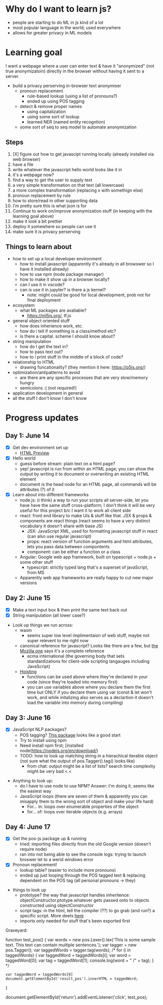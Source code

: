 # Why do I want to learn js?

* people are starting to do ML in js kind of a lot
* most popular language in the world; used everywhere
* allows for greater privacy in ML models

# Learning goal

I want a webpage where a user can enter text & have it "anonymized" (not true anonymizatoin) directly in the browser without having it sent to a server.

* build a privacy perserving in-browser text anonymiser
  * pronoun replacement
    * rule-based lookup (using a list of pronouns?)
    * ended up using POS tagging 
  * detect & remove proper names
    * using capitalization
    * using some sort of lookup 
    * learned NER (named entity recogntion)
  * some sort of seq to seq model to automate anonymization

## Steps

1. [X] figure out how to get javascipt running locally (already installed via web browser)
  1. have a file
  2. write whatever the javascript hello world looks like it in
  3. it's a webpage now?
2. find a way to get the user to supply text
3. a very simple transformation on that text (all lowercase)
4. a more complex transformation (replacing x with somethign else)
  1. pronoun replacement by rule
5. how to store/read in other supporting data
  1. I'm pretty sure this is what json is for
6. Continue to work on/improve anonymization stuff (in keeping with the learning goal above)
7. make it look a bit prettier
8. deploy it somewhere so people can use it
  1. make sure it is privacy perserving

## Things to learn about

* how to set up a local developer environment
  * how to install javascript (apparently it's already in all browswer so I have it installed already)
  * how to use npm (node package manager)
  * how to make it show up in a browser locally? 
  * can I use it in vscode?
  * can is use it in jupyter? is there a js kernel?
    * note: might could be good for local development, prob not for final deployment
* ecosystem
  * what ML packages are avaliable?
    * https://ml5js.org/, tf.js
* general object oriented stuff
  * how does inherience work, etc.
  * how do i tell if something is a class/method etc?
  * is there a capital. scheme I should know about? 
* string manipulation
  * how do I get the text in? 
  * how to pass text out?
  * how to i print stuff in the middle of a block of code?
* relationship to HTML
  * drawing funcationality? (they mention it here: https://p5js.org/)
* optimization/antipatterns to avoid
  * are there are any specific processes that are very slow/memory hungry
  *  semicolons :( (not required!)
* application development in general
* all the stuff I don't know I don't know

# Progress updates

## Day 1: June 14

* [X] Get dev environment set up
  * [HTML Preview](https://marketplace.visualstudio.com/items?itemName=george-alisson.html-preview-vscode)
* [X] Hello world
  * guess before stream: plain text on a html page?
  * yep! javascript is run from within an HTML page; you can show the output by writing it to document or overwriting an existing HTML element
  * document is the head node for an HTML page, all commands will be attributes (?) of it
* [X] Learn about into different frameworks
  * node.js: (i think) a way to run your scripts all server-side, let you have have the same stuff cross-platform; I don't think it will be very useful for this project b/c I want it to work all client side 
  * react: front end library to make UIs & stuff like that. JSX & props & components are react things (react seems to have a very distinct vocabulary it doesn't share with base JS)
    * JSX: JavaScript XML, used for formatting javascript stuff in react (can also use regular javascript)
    * props: react version of function arguments and html attributes, lets you pass data between compontents
    * component: can be either a function or a class
  * Angular: Google web app framework, built on typescript + node.js + some other stuff
    * typescript: strictly typed lang that's a superset of javaScript, from MS
  * Apparently web app frameworks are really happy to cut new major versions


## Day 2: June 15

* [X] Make a text input box & then print the same text back out
* [X] String manipulation (all lower case?)
* Look up things we run across:
  * wasm
    * seems super low level implimentaion of web stuff, maybe not super relevent to me right now
  * canonical reference for javascript? Looks like there are a few, but [the Mozilla one](https://developer.mozilla.org/en-US/docs/Web/JavaScript/Reference/About) says it's a complete reference
    * ecma international (the governing body that sets standardizations for client-side scripting langauges including JavaScript)
  * [Hoisting](https://developer.mozilla.org/en-US/docs/Glossary/Hoisting)
    * functions can be used above where they're declared in your code (since they're loaded into memory first)
    * you can use variables above where you declare them the first time but ONLY if you declare them using var (const & let won't work, and while initalizing also serves as a declartion it doesn't load the variable into memory during compiling)

## Day 3: June 16

* [X] JavaScript NLP packages?
  * POS tagging? [This package](https://github.com/dariusk/pos-js) looks like a good start
  * Try to install using npm
  * Need install npm first; [installed node(https://nodejs.org/en/download/)
  * TODO: how to look up matching string in a hierachical iterable object (not sure what the output of pos.Tagger().tag() looks like)
    * from chat: output might be a list of lists? search time complexity might be very bad <.<
* Anything to look up:
  * do I have to use node to use NPM? Answer: I'm doing it, seems like the easiest way
  * JavaScript loops (there are seven of them & apparently you can misapply them to the wrong sort of object and make your life hard)
    * For... in: loops over enumerable properties of the object
    * for... of: loops over iterable objects (e.g. arrays)  


## Day 4: June 17
* [X] Get the pos-js package up & running
  * tried: importing files directly from the old Google version (doesn't require node)
  * ran into not being able to see the console logs: trying to launch broswer let to a werid windows error
* [X] Pronoun replacement!
  * lookup table? (easier to include more pronouns)
  * ended up just looping through the POS tagged text & replacing dependent on the POS tag (all personal pronouns -> they)
* things to look up
  * prototype? the way that javascript handles inheritence: objectConstructor.ptotype.whatever gets passed onto to objects constructed using objectConstructor
  * script tags: in the html, tell the compiler (??) to go grab (and run?) a specific script. More deets [here](https://shawnr.gitbooks.io/practical-introduction-to-javascript/content/basic-syntax/41-adding-javascript-to-an-html-file.html)
  * imports only needed for stuff that's been exported first


Graveyard: 

<div id="result_pos"></div>

function test_pos() {
    var words = new pos.Lexer().lex('This is some sample text. This text can contain multiple sentences.');
    var tagger = new pos.Tagger();
    var taggedWords = tagger.tag(words);
    /* for (i in taggedWords) {
        var taggedWord = taggedWords[i];
        var word = taggedWord[0];
        var tag = taggedWord[1];
        console.log(word + " /" + tag);
    } */

    var taggedWord = taggedWords[0]
    document.getElementById('result_pos').innerHTML = taggedWord;
}

document.getElementById('return').addEventListener('click', test_pos);